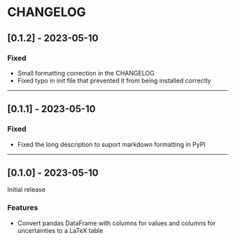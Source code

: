 # CHANGELOG

## [0.1.2] - 2023-05-10

### Fixed

- Small formatting correction in the CHANGELOG
- Fixed typo in init file that prevented it from being installed correctly

---
## [0.1.1] - 2023-05-10

### Fixed

- Fixed the long description to suport markdown formatting in PyPI

---
## [0.1.0] - 2023-05-10

Initial release

### Features

- Convert pandas DataFrame with columns for values and columns for uncertainties to a LaTeX table
